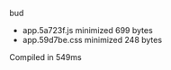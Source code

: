 bud

 - app.5a723f.js       minimized       699 bytes
 - app.59d7be.css       minimized       248 bytes

Compiled in 549ms